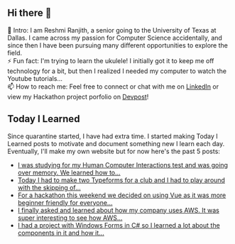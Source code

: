 ## Hi there 👋

🔭  Intro: I am Reshmi Ranjith, a senior going to the University of Texas at Dallas. I came across my passion for Computer Science accidentally, and since then I have been pursuing many different opportunities to explore the field.
<br/> ⚡ Fun fact: I'm trying to learn the ukulele! I initially got it to keep me off technology for a bit, but then I realized I needed my computer to watch the Youtube tutorials...
<br/>📫  How to reach me: Feel free to connect or chat with me on [LinkedIn](https://www.linkedin.com/in/reshmi-ranjith/) or view my Hackathon project porfolio on [Devpost](https://devpost.com/ReshmiCode)!

## Today I Learned

Since quarantine started, I have had extra time. I started making Today I Learned posts to motivate and document something new I learn each day. Eventually, I'll make my own website but for now here's the past 5 posts:

<!-- BLOG-POST-LIST:START -->
- [I was studying for my Human Computer Interactions test and was going over memory. We learned how to...](https://simplyprogramming.tumblr.com/post/630473340016017408)
- [Today I had to make two Typeforms for a club and I had to play around with the skipping of...](https://simplyprogramming.tumblr.com/post/630381063959724032)
- [For a hackathon this weekend we decided on using Vue as it was more beginner friendly for everyone...](https://simplyprogramming.tumblr.com/post/630295176360984576)
- [I finally asked and learned about how my company uses AWS. It was super interesting to see how AWS...](https://simplyprogramming.tumblr.com/post/629991735732355072)
- [I had a project with Windows Forms in C# so I learned a lot about the components in it and how it...](https://simplyprogramming.tumblr.com/post/629826633458679808)
<!-- BLOG-POST-LIST:END -->

<!--
**ReshmiCode/ReshmiCode** is a ✨ _special_ ✨ repository because its `README.md` (this file) appears on your GitHub profile.

Here are some ideas to get you started:

- 🔭 I’m currently working on ...
- 🌱 I’m currently learning ...
- 👯 I’m looking to collaborate on ...
- 🤔 I’m looking for help with ...
- 💬 Ask me about ...
- 📫 How to reach me: ...
- 😄 Pronouns: ...
- ⚡ Fun fact: ...
-->
